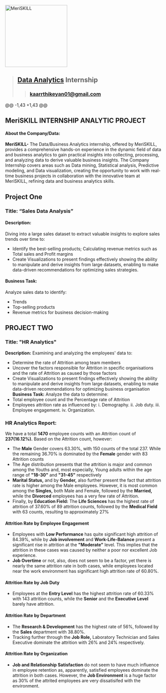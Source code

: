 <a href="https://www.meriskill.com"><img alt="MeriSKILL" height=200 src="https://github-production-user-asset-6210df.s3.amazonaws.com/60184582/269013393-8e3ddb47-1ede-4cd0-ada1-2a42ece3be46.gif"/></a>
> ## **[Data Analytics](https://github.com/Kaarrthikeyan/MeriSkill_Data_Analytics.git) Internship**
>> ### **[kaarrthikeyan01@gmail.com](mailto:kaarrthikeyan01@gmail.com)**
@@ -1,43 +1,43 @@
## MeriSKILL INTERNSHIP ANALYTIC PROJECT
#### About the Company/Data:
**MeriSKILL-** The Data/Business Analytics internship, offered by MeriSKILL, provides a comprehensive hands-on experience in the dynamic field of data and business analytics to gain practical insights into collecting, processing, and analyzing data to derive valuable business insights. 
The Company Internship covers areas such as Data mining, Statistical analysis, Predictive modeling, and Data visualization, creating the opportunity to work with real-time business projects in collaboration with the innovative team at MeriSKILL, refining data and business analytics skills.
## Project One
### Title: “Sales Data Analysis”
#### Description:
Diving into a large sales dataset to extract valuable insights to explore sales trends over time to: 
- Identify the best-selling products; Calculating revenue metrics such as Total sales and Profit margins
- Create Visualizations to present findings effectively showing the ability to manipulate and derive insights from large datasets, enabling to make data-driven recommendations for optimizing sales strategies.
 
#### Business Task:
Analyze sales data to identify:
- Trends
- Top-selling products
- Revenue metrics for business decision-making
  
## PROJECT TWO
### Title: "HR Analytics"
**Description:**
Examining and analyzing the employees' data to:
- Determine the rate of Attrition among team members
- Uncover the factors responsible for Attrition in specific organisations and the rate of Attrition as caused by those factors
- Create Visualizations to present findings effectively showing the ability to manipulate and derive insights from large datasets, enabling to make data-driven recommendations for optimizing business organisation
**Business Task:**
Analyze the data to determine:
- Total employee count and the Percentage rate of Attrition
- Employees attrition rate as influenced by:
i. Demography.
ii. Job duty.
iii. Employee engagement.
iv. Organization.

### HR Analytics Report:
We have a total **1470** employee counts with an Attrition count of **237(16.12%).**
Based on the Attrition count, however:
- The **Male** Gender covers 63.30%, with 150 counts of the total 237. While the remaining 36.70% is dominated by the **Female** gender with 83 Attrition counts
- The Age distribution presents that the attrition is major and common among the Youths and, most especially, Young adults within the age range of **"18-30"** and **"31-45"** respectively
- **Marital Status,** and by **Gender,** also further present the fact that attrition rate is higher among the Male employees. However, it is most common among the **Singles,** both Male and Female, followed by the **Married,** while the **Divorced** employees has a very few rate of Attrition.
- Finally, by **Education Field:** The **Life Sciences** has the highest rate of attrition of 37.60% of 89 attrition counts, followed by the **Medical Field** with 63 counts, resulting to approximately 27%
#### Attrition Rate by Employee Engagement
- Employees with **Low Performance** has quite significant high attrition of 84.39%, while by **Job involvement** and **Work-Life-Balance** present a significant rise in attrition at the **"Moderate"** level.
 This implies that the attrition in these cases was caused by neither a poor nor excellent Job experience.
- **Job Overtime** or not, also, does not seem to be a factor, yet there is nearly the same attrition rate in both cases, while employees located near the work environment has significant high attrition rate of 60.80%.
#### Attrition Rate by Job Duty
- Employees at the **Entry Level** has the highest attrition rate of 60.33% with 143 attrition counts, while the **Senior** and the **Executive Level** barely have attrition.
#### Attrition Rate by Department
- The **Research & Development** has the highest rate of 56%, followed by the **Sales** department with 38.80%.
- Tracking further through the **Job Role,** Laboratory Technician and Sales Executive dominate the attrition with 26% and 24% respectively.
#### Attrition Rate by Organization
- **Job and Relationship Satisfaction** do not seem to have much influence in employee retention as, apparently, satisfied employees dominate the attrition in both cases.
However, the **Job Environment** is a huge factor as 30% of the attrited employees are very dissatisifed with the environment.
